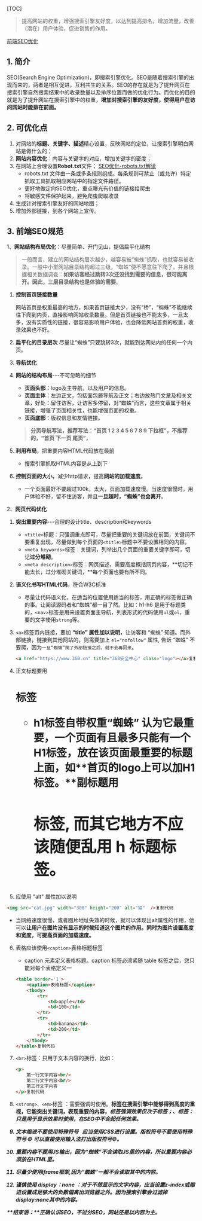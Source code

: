 [TOC]

> 提高网站的权重，增强搜索引擎友好度，以达到提高排名，增加流量，改善（潜在）用户体验，促进销售的作用。

[前端SEO优化](<https://juejin.im/post/5cb5427ff265da03b4460751>)

## 1. 简介 ##

SEO(Search Engine Optimization)，即搜索引擎优化。SEO是随着搜索引擎的出现而来的，两者是相互促进，互利共生的关系。SEO的存在就是为了提升网页在搜索引擎自然搜索结果中的收录数量以及排序位置而做的优化行为。而优化的目的就是为了提升网站在搜索引擎中的权重，**增加对搜索引擎的友好度，使得用户在访问网站时能排在前面。**

## 2. 可优化点 ##

1. 对网站的**标题、关键字、描述**精心设置，反映网站的定位，让搜索引擎明白网站是做什么的；
2. **网站内容优化**：内容与关键字的对应，增加关键字的密度；
3. 在网站上合理设置**Robot.txt**文件；
   [SEO优化-robots.txt解读](<https://juejin.im/post/5af29a47f265da0b7156425d>)
   * robots.txt 文件由一条或多条规则组成。每条规则可禁止（或允许）特定抓取工具抓取相应网站中的指定文件路径。
   * 更好地做定向SEO优化，重点曝光有价值的链接给爬虫
   * 将敏感文件保护起来，避免爬虫爬取收录
4. 生成针对搜索引擎友好的网站地图；
5. 增加外部链接，到各个网站上宣传。

## 3. 前端SEO规范 ##

1、**网站结构布局优化**：尽量简单、开门见山，提倡扁平化结构

> 一般而言，建立的网站结构层次越少，越容易被“蜘蛛”抓取，也就容易被收录。一般中小型网站目录结构超过三级，“蜘蛛”便不愿意往下爬了。并且根据相关数据调查：**如果访客经过跳转3次还没找到需要的信息，很可能离开。因此，三层目录结构也是体验的需要**。

1. **控制首页链接数量**

   网站首页是权重最高的地方，如果首页链接太少，没有“桥”，“蜘蛛”不能继续往下爬到内页，直接影响网站收录数量。但是首页链接也不能太多，一旦太多，没有实质性的链接，很容易影响用户体验，也会降低网站首页的权重，收录效果也不好。

2. **扁平化的目录层次**
   尽量让“蜘蛛”只要跳转3次，就能到达网站内的任何一个内页。

3. **导航优化**

4. **网站的结构布局**---不可忽略的细节

   * **页面头部**：logo及主导航，以及用户的信息。
   * **页面主体**：左边正文，包括面包屑导航及正文；右边放热门文章及相关文章，好处：留住访客，让访客多停留，对“蜘蛛”而言，这些文章属于相关链接，增强了页面相关性，也能增强页面的权重。
   * **页面底部**：版权信息和友情链接。

   > **分页导航写法，推荐写法：“首页 1 2 3 4 5 6 7 8 9 下拉框”，不推荐的，“首页 下一页 尾页”，**

5. **利用布局**，把重要内容HTML代码放在最前
   * 搜索引擎抓取HTML内容是从上到下

6. **控制页面的大小**，减少http请求，提高**网站的加载速度**。
   * 一个页面最好不要超过100k，太大，页面加载速度慢。当速度很慢时，用户体验不好，留不住访客，并且**一旦超时，“蜘蛛”也会离开**。

2、**网页代码优化**

1. **突出重要内容**---合理的设计title、description和keywords
   * `<title>`标题：只强调重点即可，尽量把重要的关键词放在前面，关键词不要重复出现，尽量做到每个页面的`<title>`标题中不要设置相同的内容。
   * `<meta keywords>`标签：关键词，列举出几个页面的重要关键字即可，切记**过分堆砌**。
   * `<meta description>`标签：网页描述，需要高度概括网页内容，**切记不能太长，过分堆砌关键词，**每个页面也要有所不同。

2. **语义化书写HTML代码**，符合W3C标准
   * 尽量让代码语义化，在适当的位置使用适当的标签，用正确的标签做正确的事。让阅读源码者和“蜘蛛”都一目了然。比如：h1-h6 是用于标题类的，`<nav>`标签是用来设置页面主导航，列表形式的代码使用`ul`或`ol`，重要的文字使用`strong`等。

3. `<a>`标签页内链接，要加 **“title” 属性加以说明**，让访客和 “蜘蛛” 知道。而外部链接，链接到其他网站的，则需要加上 `el="nofollow"` 属性, 告诉 “蜘蛛” 不要爬，因为`一旦“蜘蛛”爬了外部链接之后，就不会再回来`。

   ```html
   <a href="https://www.360.cn" title="360安全中心" class="logo"></a>复制代码
   ```

   

4. 正文标题要用<h1>标签
   * h1标签自带权重“蜘蛛” 认为它最重要，**一个页面有且最多只能有一个H1标签**，放在该页面最重要的标题上面，如**首页的logo上可以加H1标签。**副标题用<h2>标签, 而其它地方不应该随便乱用 h 标题标签。

5. <img>应使用 "alt" 属性加以说明

```html
<img src="cat.jpg" width="300" height="200" alt="猫"  />复制代码
```

* 当网络速度很慢，或者图片地址失效的时候，就可以体现出alt属性的作用，他可以**让用户在图片没有显示的时候知道这个图片的作用。同时为图片设置高度和宽度，可提高页面的加载速度。**

6. 表格应该使用`<caption>`表格标题标签

   * caption 元素定义表格标题。caption 标签必须紧随 table 标签之后，您只能对每个表格定义一

   ```html
   <table border='1'>
       <caption>表格标题</caption>
       <tbody>
           <tr>
               <td>apple</td>
               <td>100</td>
           </tr>
           <tr>
               <td>banana</td>
               <td>200</td>
           </tr>
       </tbody>
   </table>复制代码
   ```

   

7. `<br>`标签：只用于文本内容的换行，比如：

   ```html
   <p> 
       第一行文字内容<br/>
       第二行文字内容<br/>
       第三行文字内容
   </p>复制代码
   ```

8. `<strong>、<em>`标签 ：需要强调时使用。<strong>标签在搜索引擎中能够得到高度的重视，它能突出关键词，表现重要的内容，<em>标签强调效果仅次于<strong>标签；<b>、<i>标签：只是用于显示效果时使用，在SEO中不会起任何效果。

9. 文本缩进不要使用特殊符号 &nbsp; 应当使用CSS进行设置。版权符号不要使用特殊符号 &copy; 可以直接使用输入法打出版权符号©。

10. 重要内容不要用JS输出，因为“蜘蛛”不会读取JS里的内容，所以重要内容必须放在HTML里。

11. 尽量少使用iframe框架,因为“蜘蛛”一般不会读取其中的内容。

12. 谨慎使用 display：none ：对于不想显示的文字内容，应当设置z-index或缩进设置成足够大的负数偏离出浏览器之外。因为**搜索引擎会过滤掉display:none其中的内容。**

**结束语：**正确认识SEO，不过分SEO，网站还是以内容为主。